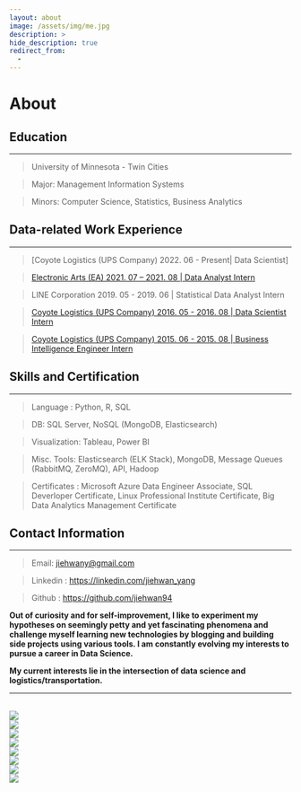 ```yaml
---
layout: about
image: /assets/img/me.jpg
description: >
hide_description: true
redirect_from:
  -
---
```


# About

<!--author-->


<!-- <center>Major: Management Information Systems</center>

<center>Minors: Computer Science, Statistics, Business Analytics</center> -->




## Education
---
> University of Minnesota - Twin Cities

>Major: Management Information Systems

>Minors: Computer Science, Statistics, Business Analytics


## Data-related Work Experience
---
> [Coyote Logistics (UPS Company) 2022. 06 - Present\| Data Scientist]

> [Electronic Arts (EA) 2021. 07 – 2021. 08 \| Data Analyst Intern](https://jiehwan94.github.io/project/internship/2021-08-31-QA-Internship-Project/)

> LINE Corporation 2019. 05 - 2019. 06 \| Statistical Data Analyst Intern

> [Coyote Logistics (UPS Company) 2016. 05 - 2016. 08 \| Data Scientist Intern](https://jiehwan94.github.io/project/internship/2016-08-29-DS-Internship-Project/)

> [Coyote Logistics (UPS Company) 2015. 06 - 2015. 08 \| Business Intelligence Engineer Intern](https://jiehwan94.github.io/project/internship/2015-08-30-BI-Internship-Project/)



## Skills and Certification
---
>Language : Python, R, SQL

>DB: SQL Server, NoSQL (MongoDB, Elasticsearch)

>Visualization: Tableau, Power BI

>Misc. Tools: Elasticsearch (ELK Stack), MongoDB, Message Queues (RabbitMQ, ZeroMQ), API, Hadoop

>Certificates : Microsoft Azure Data Engineer Associate, SQL Deverloper Certificate, Linux Professional Institute Certificate, Big Data Analytics Management Certificate

## Contact Information
---
> Email: jiehwany@gmail.com

> Linkedin : <a href="https://www.linkedin.com/in/jiehwan-yang-8342a791/">https://linkedin.com/jiehwan_yang</a>

> Github : <a href="https://github.com/jiehwan94">https://github.com/jiehwan94</a>


**Out of curiosity and for self-improvement, I like to experiment my hypotheses on seemingly petty and yet fascinating phenomena and challenge myself learning new technologies by blogging and building side projects using various tools. I am constantly evolving my interests to pursue a career in Data Science.**

**My current interests lie in the intersection of data science and logistics/transportation.**


---


<br>

<div class="me">
    <div><img src= "/assets/img/me5.jpg"></div>
    <div><img src= "/assets/img/me6.jpg"></div>
    <div><img src= "/assets/img/me7.jpg"></div>
    <div><img src= "/assets/img/me0.jpg"></div>
    <div><img src= "/assets/img/me2.jpg"></div>
    <div><img src= "/assets/img/me3.jpg"></div>
    <div><img src= "/assets/img/me4.jpg"></div>
    <div><img src= "/assets/img/me8.jpg"></div>
</div>

  <script>
    $(document).ready(function(){
      $('.me').slick();
    });
  </script>
